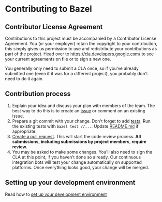 # Contributing to Bazel

## Contributor License Agreement

Contributions to this project must be accompanied by a Contributor License
Agreement. You (or your employer) retain the copyright to your contribution,
this simply gives us permission to use and redistribute your contributions as
part of the project. Head over to <https://cla.developers.google.com/> to see
your current agreements on file or to sign a new one.

You generally only need to submit a CLA once, so if you've already submitted one
(even if it was for a different project), you probably don't need to do it
again.

## Contribution process

1. Explain your idea and discuss your plan with members of the team.
   The best way to do this is to create an [issue][issue-tracker] or
   comment on an existing issue.
1. Prepare a git commit with your change. Don't forget to
   add [tests][tests]. Run the existing tests with `bazel test //...`.
   Update [README.md](./README.md) if appropriate.
1. [Create a pull request](https://help.github.com/articles/creating-a-pull-request/).
   This will start the code review process. **All submissions,
   including submissions by project members, require review.**
1. You may be asked to make some changes. You'll also need to sign the
   CLA at this point, if you haven't done so already. Our continuous
   integration bots will test your change automatically on supported
   platforms. Once everything looks good, your change will be merged.

[issue-tracker]: https://github.com/tweag/rules_go/issues
[tests]: https://github.com/tweag/rules_haskell/tree/master/tests

## Setting up your development environment

Read how to [set up your development environment](https://bazel.build/contributing.html)
